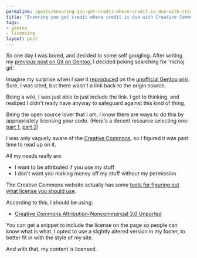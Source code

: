 ```yaml
--- 
permalink: /posts/ensuring-you-get-credit-where-credit-is-due-with-creative-commons
title: "Ensuring you get credit where credit is due with Creative Commons "
tags: 
- gentoo
- licensing
layout: post
---
```

So one day I was bored, and decided to some self googling. After writing my [previous post on Git on Gentoo](/posts/gitosis-on-gentoo), I decided poking searching for 'nichoj git'.

Imagine my surprise when I saw it [reproduced](http://gentoo-wiki.com/Gitosis) on the  [unofficial Gentoo wiki](http://gentoo-wiki.com). Sure, I was cited, but there wasn't a link back to the origin source.

Being a wiki, I was just able to just include the link. I got to thinking, and realized I didn't really have anyway to safeguard against this kind of thing.

Being the open source lover that I am, I know there are ways to do this by appropriately licensing your code. (Here's a decent resource selecting one: [part 1](http://blogs.zdnet.com/Burnette/?p=130), [part 2](http://blogs.zdnet.com/Burnette/?p=131))

I was only vaguely aware of the [Creative Commons](http://creativecommons.org/), so I figured it was past time to read up on it.

All my needs really are:

 * I want to be attributed if you use my stuff
 * I don't want you making money off my stuff without my permission
 
The Creative Commons website actually has some [tools for figuring out what license you should use](http://creativecommons.org/license/).

According to this, I should be using:

 * [Creative Commons Attribution-Noncommercial 3.0 Unported](http://creativecommons.org/licenses/by-nc/3.0/)
 
You can get a snippet to include the license on the page so people can know what is what. I opted to use a slightly altered version in my footer, to better fit in with the style of my site.

And with that, my content is licensed.